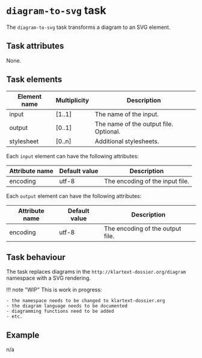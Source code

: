 # `diagram-to-svg` task

The `diagram-to-svg` task transforms a diagram to an SVG element.

## Task attributes

None.

## Task elements

| Element name | Multiplicity | Description                            |
| ------------ | ------------ | -------------------------------------- |
| input        | [1..1]       | The name of the input.                 |
| output       | [0..1]       | The name of the output file. Optional. |
| stylesheet   | [0..n]       | Additional stylesheets.                |

Each `input` element can have the following attributes:

| Attribute name | Default value               | Description                     |
| -------------- | --------------------------- | ------------------------------- |
| encoding       | utf-8                       | The encoding of the input file. |

Each `output` element can have the following attributes:

| Attribute name | Default value               | Description                      |
| -------------- | --------------------------- | -------------------------------- |
| encoding       | utf-8                       | The encoding of the output file. |

## Task behaviour

The task replaces diagrams in the `http://klartext-dossier.org/diagram` namespace with a SVG rendering.

!!! note "WIP"
    This is work in progress:

    - the namespace needs to be changed to klartext-dossier.org
    - the diagram language needs to be documented
    - diagramming functions need to be added
    - etc.

## Example

n/a
